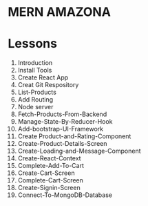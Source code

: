 # MERN AMAZONA

# Lessons

1. Introduction
2. Install Tools
3. Create React App
4. Creat Git Respository
5. List-Products
6. Add Routing
7. Node server
8. Fetch-Products-From-Backend
9. Manage-State-By-Reducer-Hook
10. Add-bootstrap-UI-Framework
11. Create Product-and-Rating-Component
12. Create-Product-Details-Screen
13. Create-Loading-and-Message-Component
14. Create-React-Context
15. Complete-Add-To-Cart
16. Create-Cart-Screen
17. Complete-Cart-Screen
18. Create-Signin-Screen
19. Connect-To-MongoDB-Database
